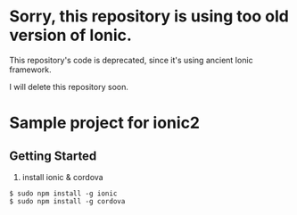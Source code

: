 Sorry, this repository is using too old version of Ionic.
===
This repository's code is deprecated, since it's using ancient Ionic framework.

I will delete this repository soon.

Sample project for ionic2
===

Getting Started
---
1. install ionic & cordova
```
$ sudo npm install -g ionic
$ sudo npm install -g cordova
```
